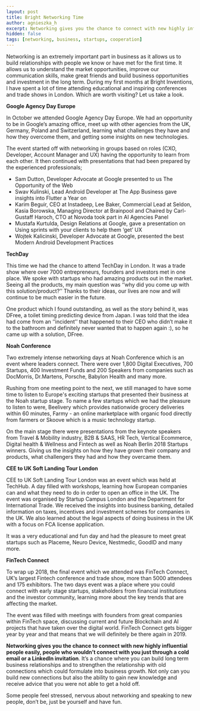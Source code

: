 ```yaml
---
layout: post
title: Bright Networking Time
author: agnieszka_h
excerpt: Networking gives you the chance to connect with new highly influential people easily, people who wouldn’t connect with you just through a cold email or a LinkedIn invitation. It’s a chance where you can build long term business relationships and to strengthen the relationship with old connections which could formulate into business growth. Not only can you build new connections but also the ability to gain new knowledge and receive advice that you were not able to get a hold off. Some people feel stressed, nervous about networking and speaking to new people, don’t be, just be yourself and have fun.
hidden: false
tags: [networking, business, startups, cooperation] 
---
```


Networking is an extremely important part in business as it allows us to build relationships with people we know or have met for the first time. It allows us to understand the market opportunities, improve our communication skills, make great friends and build business opportunities and investment in the long term. During my first months at Bright Inventions, I have spent a lot of time attending educational and inspiring conferences and trade shows in London. Which are worth visiting? Let us take a look.

**Google Agency Day Europe**

In October we attended Google Agency Day Europe. We had an opportunity to be in Google’s amazing office, meet up with other agencies from the UK, Germany, Poland and Switzerland, learning what challenges they have and how they overcome them, and getting some insights on new technologies.

The event started off with networking in groups based on roles (CXO, Developer, Account Manager and UX) having the opportunity to learn from each other. It then continued with presentations that had been prepared by the experienced professionals;
-   Sam Dutton, Developer Advocate at Google presented to us The Opportunity of the Web
-   Swav Kulinski, Lead Android Developer at The App Business gave insights into Flutter a Year on
-   Karim Beguir, CEO at Instadeep, Lee Baker, Commercial Lead at Seldon, Kasia Borowska, Managing Director at Brainpool and Chaired by Carl-Gustaff Haroch, CTO at Novoda took part in AI Agencies Panel
-   Mustafa Kurtulda, Design Relations at Google, gave a presentation on Using sprints with your clients to help them ‘get’ UX
-   Wojtek Kalicinski, Developer Advocate at Google, presented the best Modern Android Development Practices
    
**TechDay**

This time we had the chance to attend TechDay in London. It was a trade show where over 7000 entrepreneurs, founders and investors met in one place. We spoke with startups who had amazing products out in the market. Seeing all the products, my main question was ‘’why did you come up with this solution/product?’’ Thanks to their ideas, our lives are now and will continue to be much easier in the future.

One product which I found outstanding, as well as the story behind it, was DFree, a toilet timing predicting device from Japan. I was told that the idea had come from an ‘’incident’’ that happened to their CEO who didn’t make it to the bathroom and definitely never wanted that to happen again :), so he came up with a solution, DFree.

**Noah Conference**

Two extremely intense networking days at Noah Conference which is an event where leaders connect. There were over 1,800 Digital Executives, 700 Startups, 400 Investment Funds and 200 Speakers from companies such as DocMorris, Dr.Martens, Porsche, Babylon Health and many more.

Rushing from one meeting point to the next, we still managed to have some time to listen to Europe's exciting startups that presented their business at the Noah startup stage. To name a few startups which we had the pleasure to listen to were, Beelivery which provides nationwide grocery deliveries within 60 minutes, Farmy - an online marketplace with organic food directly from farmers or Skoove which is a music technology startup.

On the main stage there were presentations from the keynote speakers from Travel & Mobility industry, B2B & SAAS, HR Tech, Vertical Ecommerce, Digital health & Wellness and Fintech as well as Noah Berlin 2018 Startups winners. Giving us the insights on how they have grown their company and products, what challengers they had and how they overcame them.

**CEE to UK Soft Landing Tour London**

CEE to UK Soft Landing Tour London was an event which was held at TechHub. A day filled with workshops, learning how European companies can and what they need to do in order to open an office in the UK. The event was organised by Startup Campus London and the Department for International Trade. We received the insights into business banking, detailed information on taxes, incentives and investment schemes for companies in the UK. We also learned about the legal aspects of doing business in the UK with a focus on FCA license application.

It was a very educational and fun day and had the pleasure to meet great startups such as Placeme, Neuro Device, Nestmedic, GoodID and many more.

**FinTech Connect**

To wrap up 2018, the final event which we attended was FinTech Connect, UK’s largest Fintech conference and trade show, more than 5000 attendees and 175 exhibitors. The two days event was a place where you could connect with early stage startups, stakeholders from financial institutions and the investor community, learning more about the key trends that are affecting the market.

The event was filled with meetings with founders from great companies within FinTech space, discussing current and future Blockchain and AI projects that have taken over the digital world. FinTech Connect gets bigger year by year and that means that we will definitely be there again in 2019.

 **Networking gives you the chance to connect with new highly influential people easily, people who wouldn’t connect with you just through a cold email or a LinkedIn invitation**. It’s a chance where you can build long term business relationships and to strengthen the relationship with old connections which could formulate into business growth. Not only can you build new connections but also the ability to gain new knowledge and receive advice that you were not able to get a hold off.

Some people feel stressed, nervous about networking and speaking to new people, don’t be, just be yourself and have fun.
